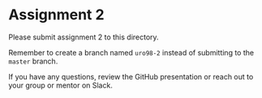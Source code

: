 # Assignment 2

Please submit assignment 2 to this directory.

Remember to create a branch named `uro98-2` 
instead of submitting to the `master` branch.

If you have any questions, review the GitHub presentation or reach
out to your group or mentor on Slack.
